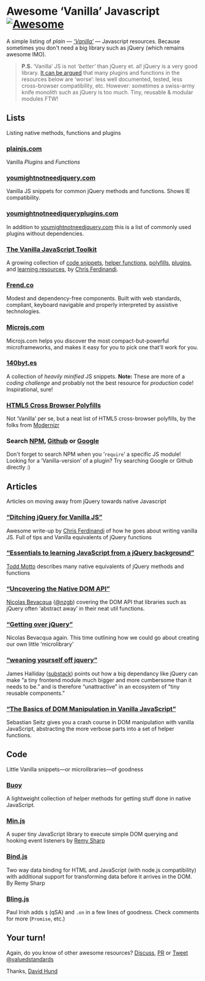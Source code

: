 # Awesome ‘Vanilla’ Javascript [![Awesome](https://awesome.re/badge.svg)](https://awesome.re)

A simple listing of *plain* — *[‘Vanilla’](http://vanilla-js.com/)* — Javascript resources.
Because sometimes you don't need a big library such as jQuery (which remains awesome IMO).

> **P.S.** ‘Vanilla’ JS is not *‘better’* than jQuery et. al! jQuery is a very good library. [It can be argued](http://stackoverflow.com/a/3393922) that many plugins and functions in the resources below are ‘worse’: less well documented, tested, less cross-browser compatibility, etc. However: sometimes a swiss-army knife monolith such as jQuery is too much. Tiny, reusable & modular modules FTW!

## Lists

Listing native methods, functions and plugins

### [plainjs.com](https://plainjs.com/)

Vanilla *Plugins* and *Functions*

### [youmightnotneedjquery.com](http://youmightnotneedjquery.com/)

Vanilla JS snippets for common jQuery methods and functions. Shows IE compatibility.

### [youmightnotneedjqueryplugins.com](http://youmightnotneedjqueryplugins.com/)

In addition to [youmightnotneedjquery.com](http://youmightnotneedjquery.com/) this is a list of commonly used plugins without dependencies.

###  [The Vanilla JavaScript Toolkit](https://vanillajstoolkit.com)

A growing collection of [code snippets](https://vanillajstoolkit.com/code-snippets), [helper functions](https://vanillajstoolkit.com/helpers), [polyfills](https://vanillajstoolkit.com/polyfills), [plugins](https://vanillajstoolkit.com/plugins), and [learning resources](https://vanillajstoolkit.com/resources), by [Chris&nbsp;Ferdinandi](https://gomakethings.com/).

### [Frend.co](https://frend.co/)

Modest and dependency-free components. Built with web standards, compliant, keyboard navigable and properly interpreted by assistive technologies.

### [Microjs.com](http://microjs.com/)

Microjs.com helps you discover the most compact-but-powerful microframeworks, and makes it easy for you to pick one that’ll work for you.

### [140byt.es](http://www.140byt.es/)

A collection of *heavily minified* JS snippets. **Note:** These are more of a *coding challenge* and probably not the best resource for *production* code! Inspirational, sure!

### [HTML5 Cross Browser Polyfills](https://github.com/Modernizr/Modernizr/wiki/HTML5-Cross-browser-Polyfills)

Not ‘Vanilla’ per se, but a neat list of HTML5 cross-browser polyfills, by the folks from [Modernizr](http://modernizr.com/)

### Search [NPM](https://www.npmjs.com/), [Github](https://github.com/search?l=JavaScript&o=desc&q=vanilla&s=&type=Repositories&utf8=%E2%9C%93) or [Google](https://www.google.com/?q=Vanilla+JS+%3Cplugin%3E)

Don't forget to search NPM when you ‘`require`’ a specific JS module! Looking for a ‘Vanilla-version’ of a plugin? Try searching Google or Github directly :)


## Articles

Articles on moving away from jQuery towards native Javascript

### [“Ditching jQuery for Vanilla JS”](http://gomakethings.com/ditching-jquery)

Awesome write-up by [Chris Ferdinandi](http://gomakethings.com/) of how he goes about writing vanilla JS. Full of tips and Vanilla equivalents of jQuery functions

### [“Essentials to learning JavaScript from a jQuery background”](http://toddmotto.com/is-it-time-to-drop-jquery-essentials-to-learning-javascript-from-a-jquery-background/)

[Todd Motto](http://toddmotto.com/) describes many native equivalents of jQuery methods and functions

### [“Uncovering the Native DOM API”](http://ponyfoo.com/articles/uncovering-the-native-dom-api)

[Nicolas Bevacqua](http://ponyfoo.com/) ([@nzgb](https://twitter.com/nzgb)) covering the DOM API that libraries such as jQuery often ‘abstract away’ in their neat util functions.

### [“Getting over jQuery”](http://ponyfoo.com/articles/getting-over-jquery)

Nicolas Bevacqua again. This time outlining how we could go about creating our own little ‘microlibrary’

### [“weaning yourself off jquery”](http://substack.net/weaning_yourself_off_jquery)

James Halliday ([substack](https://github.com/substack)) points out how a big dependancy like jQuery can make “a tiny frontend module much bigger and more cumbersome than it needs to be.” and is therefore “unattractive” in an ecosystem of “tiny reusable components.”

### [“The Basics of DOM Manipulation in Vanilla JavaScript”](https://www.sitepoint.com/dom-manipulation-vanilla-javascript-no-jquery/)

Sebastian Seitz gives you a crash course in DOM manipulation with vanilla JavaScript, abstracting the more verbose parts into a set of helper functions.



## Code

Little Vanilla snippets—or microlibraries—of goodness

### [Buoy](https://github.com/cferdinandi/buoy)

A lightweight collection of helper methods for getting stuff done in native JavaScript.

### [Min.js](https://github.com/remy/min.js)

A super tiny JavaScript library to execute simple DOM querying and hooking event listeners by [Remy Sharp](https://remysharp.com/)

### [Bind.js](https://github.com/remy/bind.js)

Two way data binding for HTML and JavaScript (with node.js compatibility) with additional support for transforming data before it arrives in the DOM. By Remy Sharp

### [Bling.js](https://gist.github.com/paulirish/12fb951a8b893a454b32)

Paul Irish adds `$` (qSA) and `.on` in a few lines of goodness. Check comments for more (`Promise`, etc.)



## Your turn!

Again, do you know of other awesome resources? [Discuss](), [PR]() or [Tweet @valuedstandards](https://twitter.com/valuedstandards)

Thanks, [David Hund](http://valuedstandards.com)
